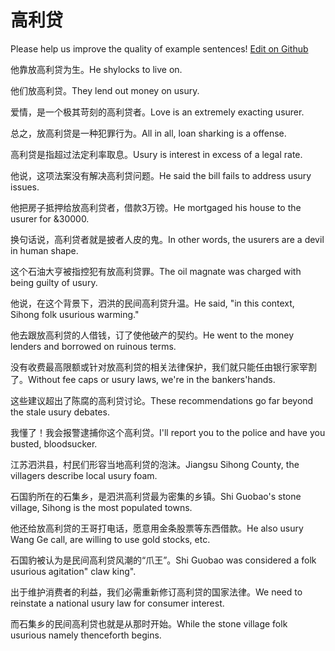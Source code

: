 # 高利贷

Please help us improve the quality of example sentences! [Edit on Github](https://github.com/jiyushe/jiyu-example-sentence-source/blob/main/chinese/gaolidai.md)

<p><span class="chinese">他靠放高利贷为生。</span><span class="english">He shylocks to live on.</span></p>

<p><span class="chinese">他们放高利贷。</span><span class="english">They lend out money on usury.</span></p>

<p><span class="chinese">爱情，是一个极其苛刻的高利贷者。</span><span class="english">Love is an extremely exacting usurer.</span></p>

<p><span class="chinese">总之，放高利贷是一种犯罪行为。</span><span class="english">All in all, loan sharking is a offense.</span></p>

<p><span class="chinese">高利贷是指超过法定利率取息。</span><span class="english">Usury is interest in excess of a legal rate.</span></p>

<p><span class="chinese">他说，这项法案没有解决高利贷问题。</span><span class="english">He said the bill fails to address usury issues.</span></p>

<p><span class="chinese">他把房子抵押给放高利贷者，借款3万镑。</span><span class="english">He mortgaged his house to the usurer for &30000.</span></p>

<p><span class="chinese">换句话说，高利贷者就是披者人皮的鬼。</span><span class="english">In other words, the usurers are a devil in human shape.</span></p>

<p><span class="chinese">这个石油大亨被指控犯有放高利贷罪。</span><span class="english">The oil magnate was charged with being guilty of usury.</span></p>

<p><span class="chinese">他说，在这个背景下，泗洪的民间高利贷升温。</span><span class="english">He said, "in this context, Sihong folk usurious warming."</span></p>

<p><span class="chinese">他去跟放高利贷的人借钱，订了使他破产的契约。</span><span class="english">He went to the money lenders and borrowed on ruinous terms.</span></p>

<p><span class="chinese">没有收费最高限额或针对放高利贷的相关法律保护，我们就只能任由银行家宰割了。</span><span class="english">Without fee caps or usury laws, we're in the bankers'hands.</span></p>

<p><span class="chinese">这些建议超出了陈腐的高利贷讨论。</span><span class="english">These recommendations go far beyond the stale usury debates.</span></p>

<p><span class="chinese">我懂了！我会报警逮捕你这个高利贷。</span><span class="english">I'll report you to the police and have you busted, bloodsucker.</span></p>

<p><span class="chinese">江苏泗洪县，村民们形容当地高利贷的泡沫。</span><span class="english">Jiangsu Sihong County, the villagers describe local usury foam.</span></p>

<p><span class="chinese">石国豹所在的石集乡，是泗洪高利贷最为密集的乡镇。</span><span class="english">Shi Guobao's stone village, Sihong is the most populated towns.</span></p>

<p><span class="chinese">他还给放高利贷的王哥打电话，愿意用金条股票等东西借款。</span><span class="english">He also usury Wang Ge call, are willing to use gold stocks, etc.</span></p>

<p><span class="chinese">石国豹被认为是民间高利贷风潮的“爪王”。</span><span class="english">Shi Guobao was considered a folk usurious agitation" claw king".</span></p>

<p><span class="chinese">出于维护消费者的利益，我们必需重新修订高利贷的国家法律。</span><span class="english">We need to reinstate a national usury law for consumer interest.</span></p>

<p><span class="chinese">而石集乡的民间高利贷也就是从那时开始。</span><span class="english">While the stone village folk usurious namely thenceforth begins.</span></p>

